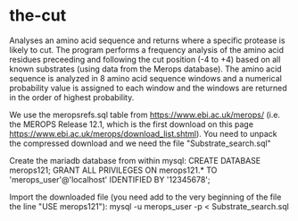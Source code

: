 # the-cut
Analyses an amino acid sequence and returns where a specific protease is likely to cut. The program performs a frequency analysis of the amino acid residues preceeding and following the cut position (-4 to +4) based on all known substrates (using data from the Merops database). The amino acid sequence is analyzed in 8 amino acid sequence windows and a numerical probability value is assigned to each window and the windows are returned in the order of highest probability.

We use the meropsrefs.sql table from https://www.ebi.ac.uk/merops/ (i.e. the MEROPS Release 12.1, which is the first download on this page https://www.ebi.ac.uk/merops/download_list.shtml). You need to unpack the compressed download and we need the file "Substrate_search.sql"

Create the mariadb database from within mysql:
CREATE DATABASE merops121;
GRANT ALL PRIVILEGES ON merops121.* TO 'merops_user'@'localhost' IDENTIFIED BY '12345678';

Import the downloaded file (you need add to the very beginning of the file the line "USE merops121"):
mysql -u merops_user -p < Substrate_search.sql
